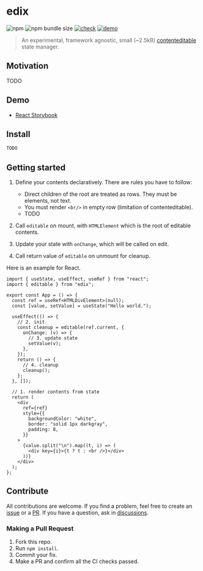 # edix

![npm](https://img.shields.io/npm/v/edix) ![npm bundle size](https://img.shields.io/bundlephobia/minzip/edix) [![check](https://github.com/inokawa/edix/actions/workflows/check.yml/badge.svg)](https://github.com/inokawa/edix/actions/workflows/check.yml) [![demo](https://github.com/inokawa/edix/actions/workflows/demo.yml/badge.svg)](https://github.com/inokawa/edix/actions/workflows/demo.yml)

> An experimental, framework agnostic, small (~2.5kB) [contenteditable](https://developer.mozilla.org/en-US/docs/Web/HTML/Global_attributes/contenteditable) state manager.

## Motivation

TODO

## Demo

- [React Storybook](https://inokawa.github.io/edix/)

## Install

```sh
TODO
```

## Getting started

1. Define your contents declaratively. There are rules you have to follow:

   - Direct children of the root are treated as rows. They must be elements, not text.
   - You must render `<br/>` in empty row (limitation of contenteditable).
   - TODO

2. Call `editable` on mount, with `HTMLElement` which is the root of editable contents.
3. Update your state with `onChange`, which will be called on edit.
4. Call return value of `editable` on unmount for cleanup.

Here is an example for React.

```tsx
import { useState, useEffect, useRef } from "react";
import { editable } from "edix";

export const App = () => {
  const ref = useRef<HTMLDivElement>(null);
  const [value, setValue] = useState("Hello world.");

  useEffect(() => {
    // 2. init
    const cleanup = editable(ref.current, {
      onChange: (v) => {
        // 3. update state
        setValue(v);
      },
    });
    return () => {
      // 4. cleanup
      cleanup();
    };
  }, []);

  // 1. render contents from state
  return (
    <div
      ref={ref}
      style={{
        backgroundColor: "white",
        border: "solid 1px darkgray",
        padding: 8,
      }}
    >
      {value.split("\n").map((t, i) => (
        <div key={i}>{t ? t : <br />}</div>
      ))}
    </div>
  );
};
```

## Contribute

All contributions are welcome.
If you find a problem, feel free to create an [issue](https://github.com/inokawa/edix/issues) or a [PR](https://github.com/inokawa/edix/pulls). If you have a question, ask in [discussions](https://github.com/inokawa/edix/discussions).

### Making a Pull Request

1. Fork this repo.
2. Run `npm install`.
3. Commit your fix.
4. Make a PR and confirm all the CI checks passed.
